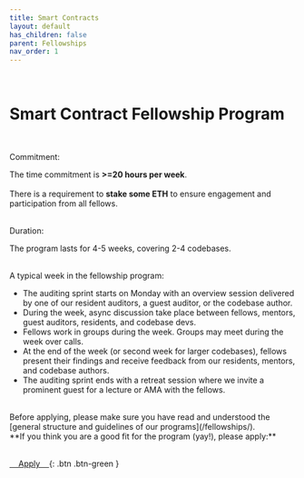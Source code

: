 ```yaml
---
title: Smart Contracts
layout: default
has_children: false
parent: Fellowships
nav_order: 1
---
```

<br>

# Smart Contract Fellowship Program

<br>

<span class="fs-5"><span class="fw-700"><span class="text-green-200">Commitment:</span></span></span> 

The time commitment is **>=20 hours per week**.
<br><br>
There is a requirement to **stake some ETH** to ensure engagement and participation from all fellows.

<br>
<span class="fs-5"><span class="fw-700"><span class="text-green-200">Duration:</span></span></span> 


The program lasts for 4-5 weeks, covering 2-4 codebases.

<br>
<span class="fs-5"><span class="fw-700"><span class="text-green-200">A typical week in the fellowship program:</span></span></span> 


- The auditing sprint starts on Monday with an overview session delivered by one of our resident auditors, a guest auditor, or the codebase author. 
- During the week, async discussion take place between fellows, mentors, guest auditors, residents, and codebase devs. 
- Fellows work in groups during the week. Groups may meet during the week over calls.
- At the end of the week (or second week for larger codebases), fellows present their findings and receive feedback from our residents, mentors, and codebase authors.
- The auditing sprint ends with a retreat session where we invite a prominent guest for a lecture or AMA with the fellows.

<br>
Before applying, please make sure you have read and understood the [general structure and guidelines of our programs](/fellowships/).

<br>
**If you think you are a good fit for the program (yay!), please apply:**
<br><br>

<span class="fs-7"> [&nbsp;&nbsp;&nbsp;&nbsp;Apply&nbsp;&nbsp;&nbsp;&nbsp;](https://tally.so/r/nG9o6e){: .btn .btn-green } </span> &nbsp;


